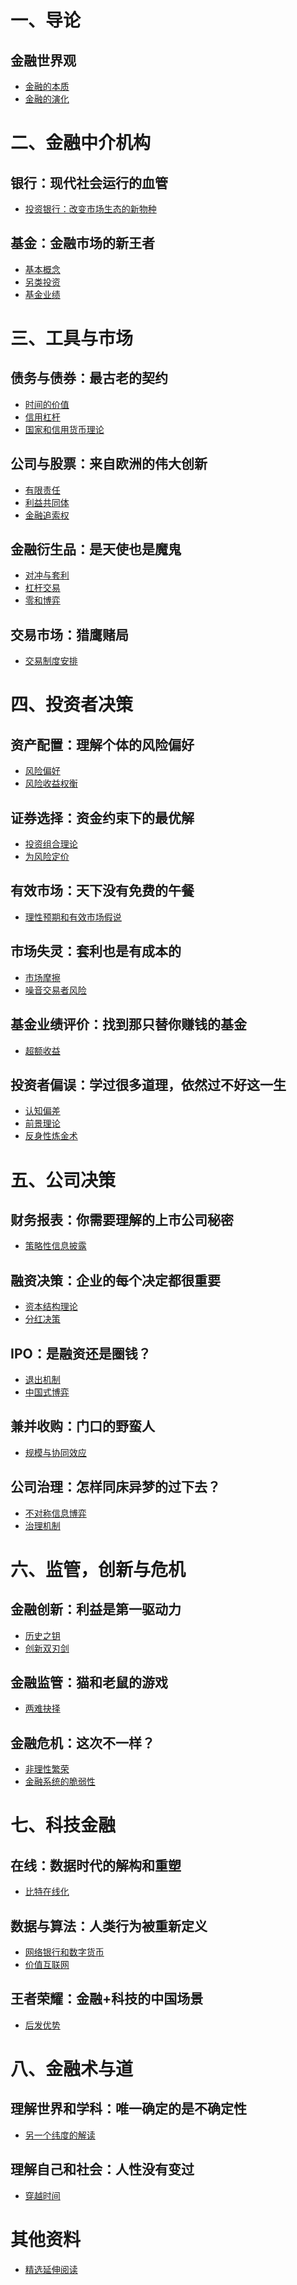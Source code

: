 # 一、导论

## 金融世界观

* [金融的本质](01-01-nature-of-finance.md)
* [金融的演化](01-02-evolution-of-finance.md)

# 二、金融中介机构

## 银行：现代社会运行的血管

* [投资银行：改变市场生态的新物种](investment-bank.md)

## 基金：金融市场的新王者

* [基本概念]()
* [另类投资]()
* [基金业绩]()

# 三、工具与市场

## 债务与债券：最古老的契约

* [时间的价值]()
* [信用杠杆]()
* [国家和信用货币理论]()

## 公司与股票：来自欧洲的伟大创新

* [有限责任]()
* [利益共同体]()
* [金融追索权]()

## 金融衍生品：是天使也是魔鬼

* [对冲与套利]()
* [杠杆交易]()
* [零和博弈]()

## 交易市场：猎鹰赌局

* [交易制度安排]()

# 四、投资者决策

## 资产配置：理解个体的风险偏好

* [风险偏好]()
* [风险收益权衡]()

## 证券选择：资金约束下的最优解

* [投资组合理论]()
* [为风险定价]()

## 有效市场：天下没有免费的午餐

* [理性预期和有效市场假说]()

## 市场失灵：套利也是有成本的

* [市场摩擦]()
* [噪音交易者风险]()

## 基金业绩评价：找到那只替你赚钱的基金

* [超额收益]()

## 投资者偏误：学过很多道理，依然过不好这一生

* [认知偏差]()
* [前景理论]()
* [反身性炼金术]()


# 五、公司决策

## 财务报表：你需要理解的上市公司秘密

* [策略性信息披露]()

## 融资决策：企业的每个决定都很重要

* [资本结构理论]()
* [分红决策]()

## IPO：是融资还是圈钱？

* [退出机制]()
* [中国式博弈]()

## 兼并收购：门口的野蛮人

* [规模与协同效应]()

## 公司治理：怎样同床异梦的过下去？

* [不对称信息博弈]()
* [治理机制]()

# 六、监管，创新与危机

## 金融创新：利益是第一驱动力

* [历史之钥]()
* [创新双刃剑]()

## 金融监管：猫和老鼠的游戏

* [两难抉择]()

## 金融危机：这次不一样？

* [非理性繁荣]()
* [金融系统的脆弱性]()

# 七、科技金融

## 在线：数据时代的解构和重塑

* [比特在线化]()

## 数据与算法：人类行为被重新定义

* [网络银行和数字货币]()
* [价值互联网]()

## 王者荣耀：金融+科技的中国场景

* [后发优势]()

# 八、金融术与道

## 理解世界和学科：唯一确定的是不确定性

* [另一个纬度的解读]()

## 理解自己和社会：人性没有变过

* [穿越时间]()

# 其他资料

* [精选延伸阅读](other-materials.md)